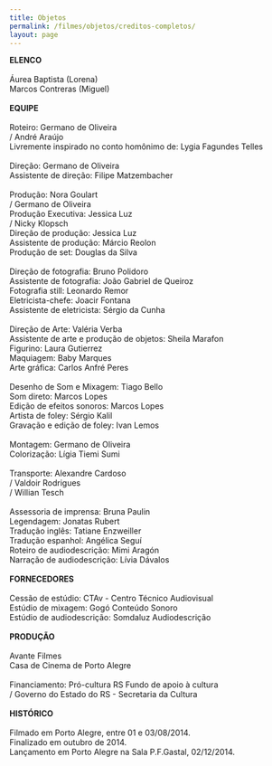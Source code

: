 ```yaml
---
title: Objetos
permalink: /filmes/objetos/creditos-completos/
layout: page
---
```

**ELENCO**\
\
Áurea Baptista (Lorena)\
Marcos Contreras (Miguel)\
\
**EQUIPE**\
\
Roteiro: Germano de Oliveira\
/ André Araújo\
Livremente inspirado no conto homônimo de: Lygia Fagundes Telles\
\
Direção: Germano de Oliveira\
Assistente de direção: Filipe Matzembacher\
\
Produção: Nora Goulart\
/ Germano de Oliveira\
Produção Executiva: Jessica Luz\
/ Nicky Klopsch\
Direção de produção: Jessica Luz\
Assistente de produção: Márcio Reolon\
Produção de set: Douglas da Silva\
\
Direção de fotografia: Bruno Polidoro\
Assistente de fotografia: João Gabriel de Queiroz\
Fotografia still: Leonardo Remor\
Eletricista-chefe: Joacir Fontana\
Assistente de eletricista: Sérgio da Cunha\
\
Direção de Arte: Valéria Verba\
Assistente de arte e produção de objetos: Sheila Marafon\
Figurino: Laura Gutierrez\
Maquiagem: Baby Marques\
Arte gráfica: Carlos Anfré Peres\
\
Desenho de Som e Mixagem: Tiago Bello\
Som direto: Marcos Lopes\
Edição de efeitos sonoros: Marcos Lopes\
Artista de foley: Sérgio Kalil\
Gravação e edição de foley: Ivan Lemos\
\
Montagem: Germano de Oliveira\
Colorização: Lígia Tiemi Sumi\
\
Transporte: Alexandre Cardoso\
/ Valdoir Rodrigues\
/ Willian Tesch\
\
Assessoria de imprensa: Bruna Paulin\
Legendagem: Jonatas Rubert\
Tradução inglês: Tatiane Enzweiller\
Tradução espanhol: Angélica Seguí\
Roteiro de audiodescrição: Mimi Aragón\
Narração de audiodescrição: Lívia Dávalos\
\
**FORNECEDORES**\
\
Cessão de estúdio: CTAv - Centro Técnico Audiovisual\
Estúdio de mixagem: Gogó Conteúdo Sonoro\
Estúdio de audiodescrição: Somdaluz Audiodescrição\
\
**PRODUÇÃO**\
\
Avante Filmes\
Casa de Cinema de Porto Alegre\
\
Financiamento: Pró-cultura RS Fundo de apoio à cultura\
/ Governo do Estado do RS - Secretaria da Cultura\
\
**HISTÓRICO**\
\
Filmado em Porto Alegre, entre 01 e 03/08/2014.\
Finalizado em outubro de 2014.\
Lançamento em Porto Alegre na Sala P.F.Gastal, 02/12/2014.